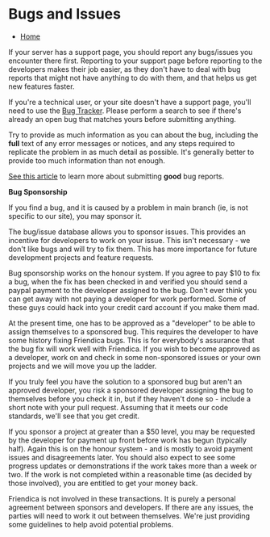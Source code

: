 Bugs and Issues
===============

* [Home](help)


If your server has a support page, you should report any bugs/issues you encounter there first.  Reporting to your support page before reporting to the developers makes their job easier, as they don't have to deal with bug reports that might not have anything to do with them, and that helps us get new features faster.

If you're a technical user, or your site doesn't have a support page, you'll need to use the <a href="http://bugs.friendica.com/">Bug Tracker</a>.  Please perform a search to see if there's already an open bug that matches yours before submitting anything.

Try to provide as much information as you can about the bug, including the **full** text of any error messages or notices, and any steps required to replicate the problem in as much detail as possible.  It's generally better to provide too much information than not enough.

<a href="http://www.chiark.greenend.org.uk/~sgtatham/bugs.html">See this article</a> to learn more about submitting **good** bug reports.


**Bug Sponsorship**

If you find a bug, and it is caused by a problem in main branch (ie, is not specific to our site), you may sponsor it.

The bug/issue database allows you to sponsor issues. This provides an incentive for developers to work on your issue. This isn't necessary - we don't like bugs and will try to fix them. This has more importance for future development projects and feature requests.

Bug sponsorship works on the honour system. If you agree to pay $10 to fix a bug, when the fix has been checked in and verified you should send a paypal payment to the developer assigned to the bug. Don't ever think you can get away with not paying a developer for work performed. Some of these guys could hack into your credit card account if you make them mad.

At the present time, one has to be approved as a "developer" to be able to assign themselves to a sponsored bug. This requires the developer to have some history fixing Friendica bugs. This is for everybody's assurance that the bug fix will work well with Friendica. If you wish to become approved as a developer, work on and check in some non-sponsored issues or your own projects and we will move you up the ladder.

If you truly feel you have the solution to a sponsored bug but aren't an approved developer, you risk a sponsored developer assigning the bug to themselves before you check it in, but if they haven't done so - include a short note with your pull request. Assuming that it meets our code standards, we'll see that you get credit. 

If you sponsor a project at greater than a $50 level, you may be requested by the developer for payment up front before work has begun (typically half). Again this is on the honour system - and is mostly to avoid payment issues and disagreements later. You should also expect to see some progress updates or demonstrations if the work takes more than a week or two. If the work is not completed within a reasonable time (as decided by those involved), you are entitled to get your money back. 

Friendica is not involved in these transactions. It is purely a personal agreement between sponsors and developers. If there are any issues, the parties will need to work it out between themselves. We're just providing some guidelines to help avoid potential problems.     

